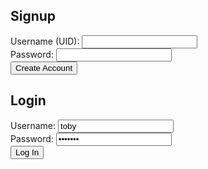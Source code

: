 ## Signup

<form id="signupForm">
    <label for="username">Username (UID):</label>
    <input type="text" id="username" name="username" required>
    <br>
    <label for="password">Password:</label>
    <input type="password" id="password" name="password" required>
    <br>
    <button type="submit">Create Account</button>
</form>

## Login 

<form id="loginForm">
    <label for="loginUsername">Username:</label>
    <input type="text" id="loginUsername" name="loginUsername" value="toby" required>
    <br>
    <label for="loginPassword">Password:</label>
    <input type="password" id="loginPassword" name="loginPassword" value="123toby" required>
    <br>
    <button type="submit">Log In</button>
</form>

<script>
// Handle the signup form submission
document.getElementById('signupForm').addEventListener('submit', function(e) {
    e.preventDefault(); // Prevent default form submission

    const signupData = {
        uid: document.getElementById('username').value,
        password: document.getElementById('password').value,
        // dob: document.getElementById('dob').value, // Uncomment and add a dob input if needed
    };

    fetch('http://127.0.0.1:8086/api/users', { // Adjust the endpoint if necessary
        method: 'POST',
        headers: {
            'Content-Type': 'application/json',
        },
        body: JSON.stringify(signupData),
    })
    .then(response => {
        if (!response.ok) {
            throw new Error('Network response was not ok ' + response.statusText);
        }
        return response.text();
    })
    .then(data => {
        console.log(data);
        alert('Account created successfully!');
    })
    .catch(error => {
        console.error('There was a problem with your fetch operation:', error);
        alert('Error creating account: ' + error.message);
    });
});

// Handle the login form submission
document.getElementById('loginForm').addEventListener('submit', function(e) {
    e.preventDefault(); // Prevent default form submission

    const loginData = {
        uid: document.getElementById('loginUsername').value,
        password: document.getElementById('loginPassword').value,
    };

    fetch('http://127.0.0.1:8086/api/users/authenticate', { // Adjust the endpoint if necessary
        method: 'POST',
        headers: {
            'Content-Type': 'application/json',
        },
        body: JSON.stringify(loginData),
    })
    .then(response => {
        if (!response.ok) {
            throw new Error('Login failed: ' + response.statusText);
        }
        return response.text();
    })
    .then(data => {
        console.log(data);
        alert('Login successful!');
    })
    .catch(error => {
        console.error('There was a problem with the login operation:', error);
        alert('Error logging in: ' + error.message);
    });
});
</script>
